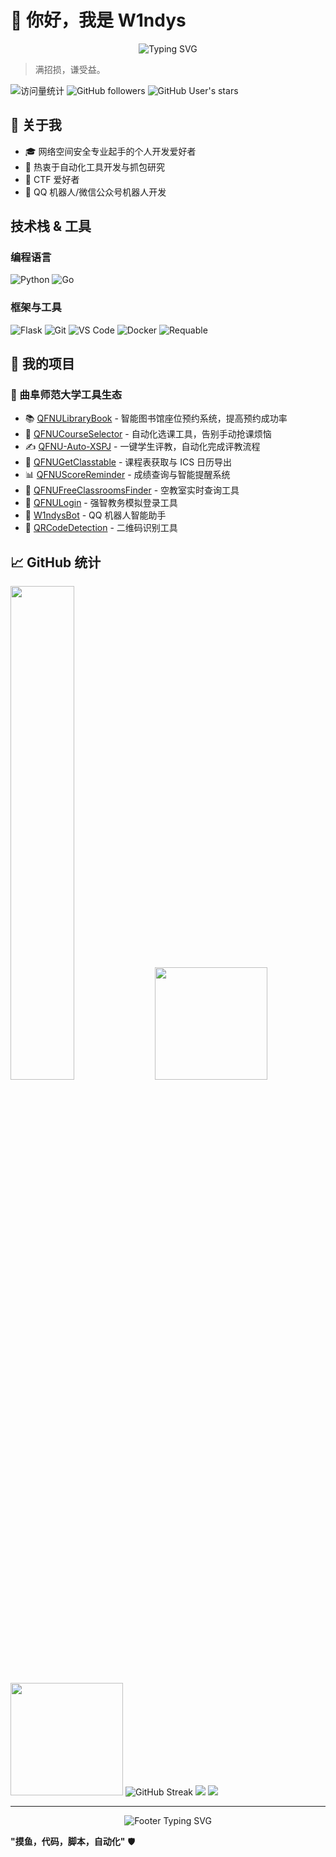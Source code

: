 # 👋 你好，我是 W1ndys

<div align="center">
    <img src="https://readme-typing-svg.herokuapp.com?font=Fira+Code&size=22&pause=1000&color=00D9FF&center=true&vCenter=true&width=500&lines=网络安全爱好者;CTF+选手;Python;Golang;自动化工具" alt="Typing SVG" />
</div>

> 满招损，谦受益。

<div align="left">
    <img src="https://komarev.com/ghpvc/?username=W1ndys&color=0e75b6&style=flat&label=Profile+Views" alt="访问量统计" />
    <img src="https://img.shields.io/github/followers/W1ndys?label=Followers&style=flat&color=0e75b6" alt="GitHub followers" />
    <img src="https://img.shields.io/github/stars/W1ndys?label=Profile+Stars&style=flat&color=0e75b6" alt="GitHub User's stars" />
</div>

## 🎯 关于我

- 🎓 网络空间安全专业起手的个人开发爱好者
- 🔧 热衷于自动化工具开发与抓包研究
- 🚩 CTF 爱好者
- 🤖 QQ 机器人/微信公众号机器人开发

## 技术栈 & 工具

### 编程语言

![Python](https://img.shields.io/badge/-Python-3776AB?style=flat-square&logo=python&logoColor=white)
![Go](https://img.shields.io/badge/-Go-00ADD8?style=flat-square&logo=go&logoColor=white)

### 框架与工具

![Flask](https://img.shields.io/badge/-Flask-000000?style=flat-square&logo=flask&logoColor=white)
![Git](https://img.shields.io/badge/-Git-F05032?style=flat-square&logo=git&logoColor=white)
![VS Code](https://img.shields.io/badge/-VS_Code-007ACC?style=flat-square&logo=visual-studio-code&logoColor=white)
![Docker](https://img.shields.io/badge/-Docker-2496ED?style=flat-square&logo=docker&logoColor=white)
![Requable](https://img.shields.io/badge/-Requable-FF6B6B?style=flat-square&logo=shield&logoColor=white)

## 🚀 我的项目

### 🏫 曲阜师范大学工具生态

- 📚 [QFNULibraryBook](https://github.com/W1ndys/QFNULibraryBook) - 智能图书馆座位预约系统，提高预约成功率
- 🎯 [QFNUCourseSelector](https://github.com/W1ndys/QFNUCourseSelector) - 自动化选课工具，告别手动抢课烦恼
- ✍️ [QFNU-Auto-XSPJ](https://github.com/W1ndys/QFNU-Auto-XSPJ) - 一键学生评教，自动化完成评教流程
- 📅 [QFNUGetClasstable](https://github.com/W1ndys/QFNUGetClasstable) - 课程表获取与 ICS 日历导出
- 📊 [QFNUScoreReminder](https://github.com/W1ndys/QFNUScoreReminder) - 成绩查询与智能提醒系统
- 🏫 [QFNUFreeClassroomsFinder](https://github.com/W1ndys/QFNUFreeClassroomsFinder) - 空教室实时查询工具
- 🔐 [QFNULogin](https://github.com/W1ndys/QFNULogin) - 强智教务模拟登录工具
- 🤖 [W1ndysBot](https://github.com/W1ndys/W1ndysBot) - QQ 机器人智能助手
- 📱 [QRCodeDetection](https://github.com/W1ndys/QRCodeDetection) - 二维码识别工具

## 📈 GitHub 统计

<img width="45%" src="https://github-readme-stats.vercel.app/api?username=W1ndys&show_icons=true&theme=tokyonight&hide_border=true&bg_color=0D1117&title_color=00D9FF&icon_color=00D9FF&text_color=FFFFFF" />
<img height="180em" src="https://github-readme-stats.vercel.app/api?username=W1ndys&show_icons=true&theme=radical&include_all_commits=true&count_private=true&hide_border=true" />
<img height="180em" src="https://github-readme-stats.vercel.app/api/top-langs/?username=W1ndys&layout=compact&theme=radical&hide_border=true&langs_count=8" />
<img src="https://github-readme-streak-stats.herokuapp.com/?user=W1ndys&theme=radical&hide_border=true" alt="GitHub Streak" />
<img src="https://github-profile-trophy.vercel.app/?username=W1ndys&theme=radical&no-frame=true&column=4&margin-w=15&margin-h=15" />
<img src="https://github-readme-activity-graph.vercel.app/graph?username=W1ndys&theme=react-dark&hide_border=true" />

---

<div align="center">
    <img src="https://readme-typing-svg.herokuapp.com?font=Fira+Code&size=16&pause=1000&color=00D9FF&center=true&vCenter=true&width=400&lines=感谢访问我的主页!;Let's+make+something+awesome+together!" alt="Footer Typing SVG" />
</div>

**"摸鱼，代码，脚本，自动化"** 🛡️
